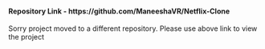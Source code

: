 <h4>Repository Link - https://github.com/ManeeshaVR/Netflix-Clone </h4>

<p>Sorry project moved to a different repository. Please use above link to view the project</p>
